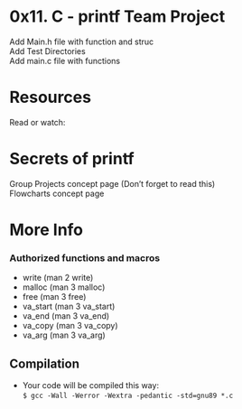 # 0x11. C - printf Team Project  
Add Main.h file with function and struc  
Add Test Directories  
Add main.c file with functions  
# Resources  
Read or watch:  

# Secrets of printf  
Group Projects concept page (Don’t forget to read this)  
Flowcharts concept page  

# More Info  
### Authorized functions and macros  
- write (man 2 write)
- malloc (man 3 malloc)
- free (man 3 free)
- va_start (man 3 va_start)
- va_end (man 3 va_end)
- va_copy (man 3 va_copy)
- va_arg (man 3 va_arg)  
## Compilation
- Your code will be compiled this way:  
`$ gcc -Wall -Werror -Wextra -pedantic -std=gnu89 *.c`
